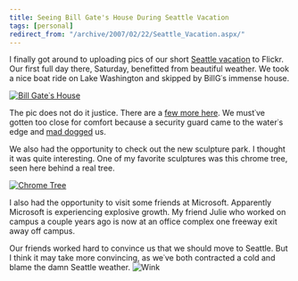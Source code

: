 ```yaml
---
title: Seeing Bill Gate's House During Seattle Vacation
tags: [personal]
redirect_from: "/archive/2007/02/22/Seattle_Vacation.aspx/"
---
```


I finally got around to uploading pics of our short [Seattle
vacation](http://www.flickr.com/photos/haacked/sets/72157594553243072/ "Seattle Vacation Pictures")
to Flickr. Our first full day there, Saturday, benefitted from beautiful
weather. We took a nice boat ride on Lake Washington and skipped by
BillG᾿s immense house.

[![Bill Gate᾿s
House](https://haacked.com/assets/images/haacked_com/WindowsLiveWriter/SeattleVacation_BC9/400478101_8076d19f06_thumb%5B2%5D.jpg)](https://haacked.com/assets/images/haacked_com/WindowsLiveWriter/SeattleVacation_BC9/400478101_8076d19f06%5B4%5D.jpg)

The pic does not do it justice. There are a [few more
here](http://www.flickr.com/photos/haacked/tags/billgateshouse/ "Bill Gate᾿s House").
We must᾿ve gotten too close for comfort because a security guard came to
the water᾿s edge and [mad
dogged](http://www.urbandictionary.com/define.php?term=mad+dog "Urban Dictionary: Mad Dog")
us.

We also had the opportunity to check out the new sculpture park. I
thought it was quite interesting. One of my favorite sculptures was this
chrome tree, seen here behind a real tree.

[![Chrome
Tree](https://haacked.com/assets/images/haacked_com/WindowsLiveWriter/SeattleVacation_BC9/400485021_7bf9063f3e_thumb.jpg)](https://haacked.com/assets/images/haacked_com/WindowsLiveWriter/SeattleVacation_BC9/400485021_7bf9063f3e%5B2%5D.jpg)

I also had the opportunity to visit some friends at Microsoft.
Apparently Microsoft is experiencing explosive growth. My friend Julie
who worked on campus a couple years ago is now at an office complex one
freeway exit away off campus.

Our friends worked hard to convince us that we should move to Seattle.
But I think it may take more convincing, as we᾿ve both contracted a cold
and blame the damn Seattle weather.
![Wink](https://haacked.com/assets/images/emotions/smiley-wink.gif)

